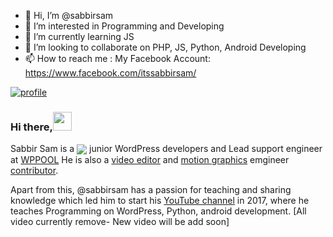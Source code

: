 - 👋 Hi, I’m @sabbirsam
- 👀 I’m interested in Programming and Developing
- 🌱 I’m currently learning JS
- 💞️ I’m looking to collaborate on PHP, JS, Python, Android Developing 
- 📫 How to reach me : My Facebook Account: https://www.facebook.com/itssabbirsam/

<a href="https://www.youtube.com/channel/UCSuyK8ufCNX-eO4WQJ5u5tA" target="_blank">
<img src="https://avatars.githubusercontent.com/u/61382787?s=400&u=b4d0af9cec31d5ec18bfbcdfb9c583a949276ee9&v=4" alt="profile" />
</a>

### Hi there,<img src="https://i.pinimg.com/originals/95/c1/0b/95c10ba02011d6474b609c9b5adcc411.gif" width="30">

Sabbir Sam is a <a href="https://www.youtube.com/channel/UCSuyK8ufCNX-eO4WQJ5u5tA"><img align="center" src="https://img.shields.io/badge/Full%20Stack-Engineer-brightgreen"/></a> junior WordPress developers and Lead support engineer at <a href="https://www.facebook.com/wppool.dev/">WPPOOL</a>
He is also a <a href="#">video editor</a> and <a href="#">motion graphics</a> emgineer <a href="#">contributor</a>.

Apart from this, @sabbirsam has a passion for teaching and sharing knowledge which led him to start his [YouTube channel](https://www.youtube.com/channel/UCSuyK8ufCNX-eO4WQJ5u5tA) in 2017, where he teaches Programming on WordPress, Python, android development. [All video currently remove- New video will be add soon]

</p>

